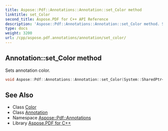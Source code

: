 ```yaml
---
title: Aspose::Pdf::Annotations::Annotation::set_Color method
linktitle: set_Color
second_title: Aspose.PDF for C++ API Reference
description: 'Aspose::Pdf::Annotations::Annotation::set_Color method. Sets annotation color in C++.'
type: docs
weight: 3200
url: /cpp/aspose.pdf.annotations/annotation/set_color/
---
```

## Annotation::set_Color method


Sets annotation color.

```cpp
void Aspose::Pdf::Annotations::Annotation::set_Color(System::SharedPtr<Aspose::Pdf::Color> value)
```

## See Also

* Class [Color](../../../aspose.pdf/color/)
* Class [Annotation](../)
* Namespace [Aspose::Pdf::Annotations](../../)
* Library [Aspose.PDF for C++](../../../)
